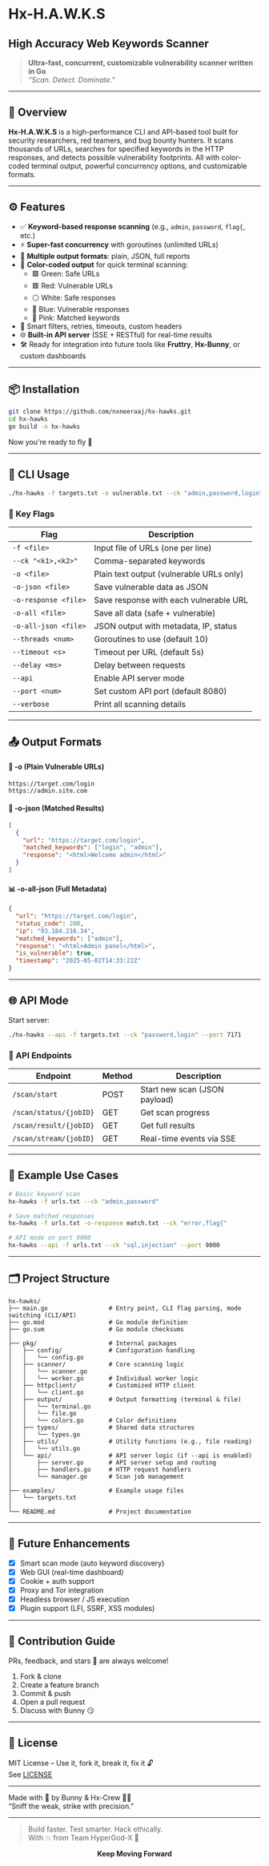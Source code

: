 # Hx-H.A.W.K.S
## High Accuracy Web Keywords Scanner

> **Ultra-fast, concurrent, customizable vulnerability scanner written in Go**  
> _“Scan. Detect. Dominate.”_

---

## 📌 Overview

**Hx-H.A.W.K.S** is a high-performance CLI and API-based tool built for security researchers, red teamers, and bug bounty hunters. It scans thousands of URLs, searches for specified keywords in the HTTP responses, and detects possible vulnerability footprints. All with color-coded terminal output, powerful concurrency options, and customizable formats.

---

## ⚙️ Features

- ✅ **Keyword-based response scanning** (e.g., `admin`, `password`, `flag{`, etc.)
- ⚡ **Super-fast concurrency** with goroutines (unlimited URLs)
- 🎯 **Multiple output formats**: plain, JSON, full reports
- 🌈 **Color-coded output** for quick terminal scanning:
  - 🟩 Green: Safe URLs  
  - 🟥 Red: Vulnerable URLs  
  - ⚪ White: Safe responses  
  - 🔵 Blue: Vulnerable responses  
  - 💖 Pink: Matched keywords
- 🧠 Smart filters, retries, timeouts, custom headers
- 🌐 **Built-in API server** (SSE + RESTful) for real-time results
- 🛠️ Ready for integration into future tools like **Fruttry**, **Hx-Bunny**, or custom dashboards

---

## 📦 Installation

```bash
git clone https://github.com/nxneeraaj/hx-hawks.git
cd hx-hawks
go build -o hx-hawks
```

Now you're ready to fly 🦅

---

## 🧪 CLI Usage

```bash
./hx-hawks -f targets.txt -o vulnerable.txt --ck "admin,password,login"
```

### 🔧 Key Flags

| Flag                | Description |
|---------------------|-------------|
| `-f <file>`         | Input file of URLs (one per line) |
| `--ck "<k1>,<k2>"`  | Comma-separated keywords |
| `-o <file>`         | Plain text output (vulnerable URLs only) |
| `-o-json <file>`    | Save vulnerable data as JSON |
| `-o-response <file>`| Save response with each vulnerable URL |
| `-o-all <file>`     | Save all data (safe + vulnerable) |
| `-o-all-json <file>`| JSON output with metadata, IP, status |
| `--threads <num>`   | Goroutines to use (default 10) |
| `--timeout <s>`     | Timeout per URL (default 5s) |
| `--delay <ms>`      | Delay between requests |
| `--api`             | Enable API server mode |
| `--port <num>`      | Set custom API port (default 8080) |
| `--verbose`         | Print all scanning details |

---

## 📤 Output Formats

#### 📝 -o (Plain Vulnerable URLs)

```text
https://target.com/login
https://admin.site.com
```

#### 🧾 -o-json (Matched Results)

```json
[
  {
    "url": "https://target.com/login",
    "matched_keywords": ["login", "admin"],
    "response": "<html>Welcome admin</html>"
  }
]
```

#### 📊 -o-all-json (Full Metadata)

```json
{
  "url": "https://target.com/login",
  "status_code": 200,
  "ip": "93.184.216.34",
  "matched_keywords": ["admin"],
  "response": "<html>Admin panel</html>",
  "is_vulnerable": true,
  "timestamp": "2025-05-02T14:33:22Z"
}
```

---

## 🌐 API Mode

Start server:

```bash
./hx-hawks --api -f targets.txt --ck "password,login" --port 7171
```

### 📡 API Endpoints

| Endpoint                  | Method | Description |
|---------------------------|--------|-------------|
| `/scan/start`             | POST   | Start new scan (JSON payload) |
| `/scan/status/{jobID}`    | GET    | Get scan progress |
| `/scan/result/{jobID}`    | GET    | Get full results |
| `/scan/stream/{jobID}`    | GET    | Real-time events via SSE |

---

## 🚀 Example Use Cases

```bash
# Basic keyword scan
hx-hawks -f urls.txt --ck "admin,password"

# Save matched responses
hx-hawks -f urls.txt -o-response match.txt --ck "error,flag{"

# API mode on port 9000
hx-hawks --api -f urls.txt --ck "sql,injection" --port 9000
```

---

## 🗂️ Project Structure

```Project Structure
hx-hawks/
├── main.go                 # Entry point, CLI flag parsing, mode switching (CLI/API)
├── go.mod                  # Go module definition
├── go.sum                  # Go module checksums
│
├── pkg/                    # Internal packages
│   ├── config/             # Configuration handling
│   │   └── config.go
│   ├── scanner/            # Core scanning logic
│   │   └── scanner.go
│   │   └── worker.go       # Individual worker logic
│   ├── httpclient/         # Customized HTTP client
│   │   └── client.go
│   ├── output/             # Output formatting (terminal & file)
│   │   └── terminal.go
│   │   └── file.go
│   │   └── colors.go       # Color definitions
│   ├── types/              # Shared data structures
│   │   └── types.go
│   ├── utils/              # Utility functions (e.g., file reading)
│   │   └── utils.go
│   └── api/                # API server logic (if --api is enabled)
│       ├── server.go       # API server setup and routing
│       ├── handlers.go     # HTTP request handlers
│       └── manager.go      # Scan job management
│
├── examples/               # Example usage files
│   └── targets.txt
│
└── README.md               # Project documentation

```

---

## 🧠 Future Enhancements

- [x] Smart scan mode (auto keyword discovery)
- [x] Web GUI (real-time dashboard)
- [x] Cookie + auth support
- [x] Proxy and Tor integration
- [x] Headless browser / JS execution
- [x] Plugin support (LFI, SSRF, XSS modules)

---

## 🙌 Contribution Guide

PRs, feedback, and stars 🌟 are always welcome!

1. Fork & clone  
2. Create a feature branch  
3. Commit & push  
4. Open a pull request  
5. Discuss with Bunny 😏

---

## 📜 License

MIT License – Use it, fork it, break it, fix it 🔓  
See [LICENSE](./LICENSE)

---

Made with 💖 by Bunny & Hx-Crew 🐰🦅  
“Sniff the weak, strike with precision.”

------

> Build faster. Test smarter. Hack ethically.  
> With 💥 from Team HyperGod-X 👾
<p align="center"><strong> Keep Moving Forward </strong></p>


